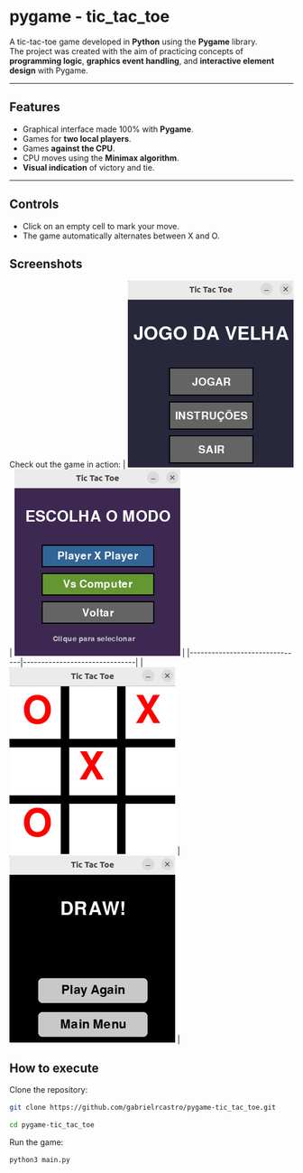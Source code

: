 # pygame - tic_tac_toe

A tic-tac-toe game developed in **Python** using the **Pygame** library.  
The project was created with the aim of practicing concepts of **programming logic**, **graphics event handling**, and **interactive element design** with Pygame.

---

##  Features

- Graphical interface made 100% with **Pygame**.
- Games for **two local players**.
- Games **against the CPU**.
- CPU moves using the **Minimax algorithm**.
- **Visual indication** of victory and tie.

---

## Controls

- Click on an empty cell to mark your move.
- The game automatically alternates between X and O.

## Screenshots

Check out the game in action:
| ![Tela 1](images/tela_inic.png) | ![Tela 2](images/mode_selection.png) |
|-------------------------------|-------------------------------|
| ![Tela 3](images/game_player.png) | ![Tela 4](images/end_game.png) |


## How to execute

Clone the repository:

```bash
git clone https://github.com/gabrielrcastro/pygame-tic_tac_toe.git
```

```bash
cd pygame-tic_tac_toe
```
Run the game:

```bash
python3 main.py
```




